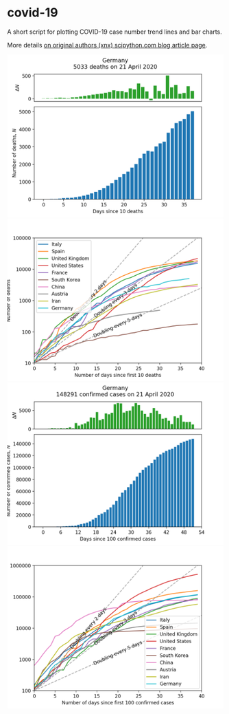 # covid-19
A short script for plotting COVID-19 case number trend lines and bar charts.

More details [on original authors (xnx) scipython.com blog article page](https://scipython.com/blog/plotting-covid-19-case-growth-charts/).

![COVID-19 death data for Germany](imgdir/germany-20200422-deaths.png)
![COVID-19 death trends for 10 countries](imgdir/country-comparison-20200422-deaths.png)
![COVID-19 case data for Germany](imgdir/germany-20200422-cases.png)
![COVID-19 case trends for 10 countries](imgdir/country-comparison-20200422-cases.png)
